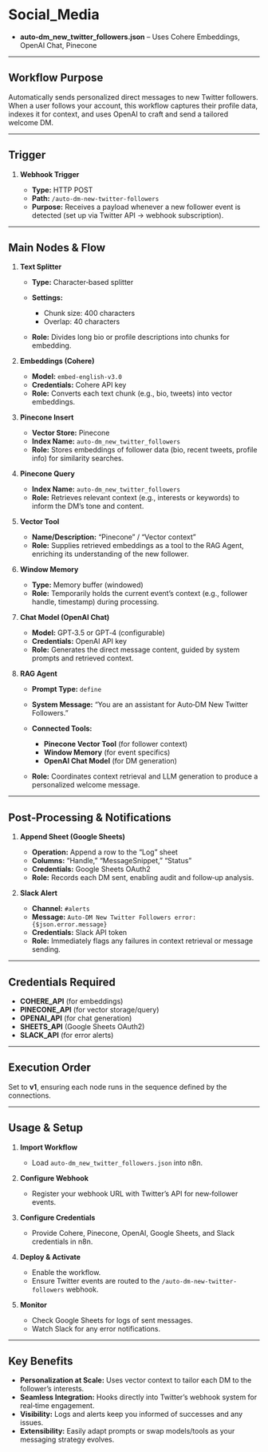 # Social\_Media

* **auto‑dm\_new\_twitter\_followers.json** – Uses Cohere Embeddings, OpenAI Chat, Pinecone

---

## Workflow Purpose

Automatically sends personalized direct messages to new Twitter followers. When a user follows your account, this workflow captures their profile data, indexes it for context, and uses OpenAI to craft and send a tailored welcome DM.

---

## Trigger

1. **Webhook Trigger**

   * **Type:** HTTP POST
   * **Path:** `/auto-dm-new-twitter-followers`
   * **Purpose:** Receives a payload whenever a new follower event is detected (set up via Twitter API → webhook subscription).

---

## Main Nodes & Flow

1. **Text Splitter**

   * **Type:** Character‑based splitter
   * **Settings:**

     * Chunk size: 400 characters
     * Overlap: 40 characters
   * **Role:** Divides long bio or profile descriptions into chunks for embedding.

2. **Embeddings (Cohere)**

   * **Model:** `embed-english-v3.0`
   * **Credentials:** Cohere API key
   * **Role:** Converts each text chunk (e.g., bio, tweets) into vector embeddings.

3. **Pinecone Insert**

   * **Vector Store:** Pinecone
   * **Index Name:** `auto-dm_new_twitter_followers`
   * **Role:** Stores embeddings of follower data (bio, recent tweets, profile info) for similarity searches.

4. **Pinecone Query**

   * **Index Name:** `auto-dm_new_twitter_followers`
   * **Role:** Retrieves relevant context (e.g., interests or keywords) to inform the DM’s tone and content.

5. **Vector Tool**

   * **Name/Description:** “Pinecone” / “Vector context”
   * **Role:** Supplies retrieved embeddings as a tool to the RAG Agent, enriching its understanding of the new follower.

6. **Window Memory**

   * **Type:** Memory buffer (windowed)
   * **Role:** Temporarily holds the current event’s context (e.g., follower handle, timestamp) during processing.

7. **Chat Model (OpenAI Chat)**

   * **Model:** GPT‑3.5 or GPT‑4 (configurable)
   * **Credentials:** OpenAI API key
   * **Role:** Generates the direct message content, guided by system prompts and retrieved context.

8. **RAG Agent**

   * **Prompt Type:** `define`
   * **System Message:** “You are an assistant for Auto‑DM New Twitter Followers.”
   * **Connected Tools:**

     * **Pinecone Vector Tool** (for follower context)
     * **Window Memory** (for event specifics)
     * **OpenAI Chat Model** (for DM generation)
   * **Role:** Coordinates context retrieval and LLM generation to produce a personalized welcome message.

---

## Post‑Processing & Notifications

1. **Append Sheet (Google Sheets)**

   * **Operation:** Append a row to the “Log” sheet
   * **Columns:** “Handle,” “MessageSnippet,” “Status”
   * **Credentials:** Google Sheets OAuth2
   * **Role:** Records each DM sent, enabling audit and follow‑up analysis.

2. **Slack Alert**

   * **Channel:** `#alerts`
   * **Message:** `Auto‑DM New Twitter Followers error: {$json.error.message}`
   * **Credentials:** Slack API token
   * **Role:** Immediately flags any failures in context retrieval or message sending.

---

## Credentials Required

* **COHERE\_API** (for embeddings)
* **PINECONE\_API** (for vector storage/query)
* **OPENAI\_API** (for chat generation)
* **SHEETS\_API** (Google Sheets OAuth2)
* **SLACK\_API** (for error alerts)

---

## Execution Order

Set to **v1**, ensuring each node runs in the sequence defined by the connections.

---

## Usage & Setup

1. **Import Workflow**

   * Load `auto-dm_new_twitter_followers.json` into n8n.
2. **Configure Webhook**

   * Register your webhook URL with Twitter’s API for new‑follower events.
3. **Configure Credentials**

   * Provide Cohere, Pinecone, OpenAI, Google Sheets, and Slack credentials in n8n.
4. **Deploy & Activate**

   * Enable the workflow.
   * Ensure Twitter events are routed to the `/auto-dm-new-twitter-followers` webhook.
5. **Monitor**

   * Check Google Sheets for logs of sent messages.
   * Watch Slack for any error notifications.

---

## Key Benefits

* **Personalization at Scale:** Uses vector context to tailor each DM to the follower’s interests.
* **Seamless Integration:** Hooks directly into Twitter’s webhook system for real‑time engagement.
* **Visibility:** Logs and alerts keep you informed of successes and any issues.
* **Extensibility:** Easily adapt prompts or swap models/tools as your messaging strategy evolves.
